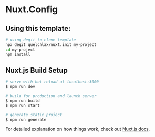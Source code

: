 # Nuxt.Config

## Using this template:
```bash
# using degit to clone template
npx degit quelchlax/nuxt.init my-project
cd my-project
npm install
```

## Nuxt.js Build Setup

```bash
# serve with hot reload at localhost:3000
$ npm run dev

# build for production and launch server
$ npm run build
$ npm run start

# generate static project
$ npm run generate
```

For detailed explanation on how things work, check out [Nuxt.js docs](https://nuxtjs.org).

